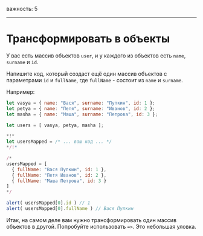 важность: 5

---

# Трансформировать в объекты

У вас есть массив объектов `user`, и у каждого из объектов есть `name`, `surname` и `id`.

Напишите код, который создаст ещё один массив объектов с параметрами `id` и `fullName`, где `fullName` - состоит из `name` и `surname`.

Например:

```js no-beautify
let vasya = { name: "Вася", surname: "Пупкин", id: 1 };
let petya = { name: "Петя", surname: "Иванов", id: 2 };
let masha = { name: "Маша", surname: "Петрова", id: 3 };

let users = [ vasya, petya, masha ];

*!*
let usersMapped = /* ... ваш код ... */
*/!*

/*
usersMapped = [
  { fullName: "Вася Пупкин", id: 1 },
  { fullName: "Петя Иванов", id: 2 },
  { fullName: "Маша Петрова", id: 3 }
]
*/

alert( usersMapped[0].id ) // 1
alert( usersMapped[0].fullName ) // Вася Пупкин
```

Итак, на самом деле вам нужно трансформировать один массив объектов в другой. Попробуйте использовать `=>`. Это небольшая уловка.